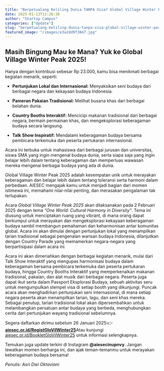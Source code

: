 ```yaml
---
title: "Berpetualang Keliling Dunia TANPA Visa? Global Village Winter Peak 2025 AIESEC in UPNVY Masih Terbuka untuk UMUM!"
date: 2025-01-13T13:28:38
author: "Startup Campus"
categories: ["Update"]
slug: "berpetualang-keliling-dunia-tanpa-visa-global-village-winter-peak-2025-aiesec-in-upnvy-masih-terbuka-untuk-umum"
featured_image: "/images/e3a2dd9f3847.jpg"
---
```


## **Masih Bingung Mau ke Mana? Yuk ke Global Village Winter Peak 2025!**

Hanya dengan kontribusi sebesar Rp 23.000, kamu bisa menikmati berbagai kegiatan menarik, seperti:

- **Pertunjukan Lokal dan Internasional:** Menyaksikan seni budaya dari berbagai negara dan kekayaan budaya Indonesia.

- **Pameran Pakaian Tradisional:** Melihat busana khas dari berbagai belahan dunia.

- **Country Booths Interaktif:** Mencicipi makanan tradisional dari berbagai negara, bermain permainan khas, dan mengeksplorasi keberagaman budaya secara langsung.

- **Talk Show Inspiratif:** Mendalami keberagaman budaya bersama pembicara terkemuka dan peserta pertukaran internasional.

Acara ini terbuka untuk mahasiswa dari berbagai jurusan dan universitas, siswa SMA yang ingin mengenal budaya dunia, serta siapa saja yang ingin belajar lebih dalam tentang keberagaman dan memperluas wawasan mereka mengenai berbagai budaya yang ada di dunia.

Global Village Winter Peak 2025 adalah kesempatan unik untuk merayakan keberagaman dan belajar lebih dalam tentang toleransi serta harmoni dalam perbedaan. AIESEC mengajak kamu untuk menjadi bagian dari momen istimewa ini, memahami nilai-nilai penting, dan merasakan pengalaman tak terlupakan.

Acara *Global Village Winter Peak 2025* akan dilaksanakan pada 2 Februari 2025 dengan tema *“One World: Cultural Harmony in Diversity”*. Tema ini diusung untuk menciptakan ruang yang vibrant, di mana orang dapat berkumpul untuk merayakan dan mengeksplorasi kekayaan keberagaman budaya sambil membangun pemahaman dan keharmonisan antar komunitas global. Acara ini akan dimulai dengan pertunjukan lokal yang menampilkan tarian tradisional sebagai pengenalan warisan budaya Indonesia, dilanjutkan dengan Country Parade yang memamerkan negara-negara yang berpartisipasi dalam acara ini.

Acara ini akan dimeriahkan dengan berbagai kegiatan menarik, mulai dari Talk Show Interaktif yang mengupas harmonisasi budaya dalam keberagaman bersama pembicara terkemuka dan peserta pertukaran budaya, hingga Country Booths Interaktif yang memperkenalkan makanan tradisional, pakaian, dan alat musik dari berbagai negara. Peserta juga dapat ikut serta dalam Passport Eksplorasi Budaya, sebuah aktivitas seru untuk mengumpulkan stempel visa di setiap booth yang dikunjungi. Puncak acara akan menghadirkan pertunjukan seni internasional, di mana setiap negara peserta akan menampilkan tarian, lagu, dan seni khas mereka. Sebagai penutup, tarian tradisional lokal akan dipersembahkan untuk melambangkan persatuan antar budaya yang berbeda, menghubungkan cerita dari pertunjukan wayang tradisional sebelumnya.

Segera daftarkan dirimu sebelum 26 Januari 2025:👉 [**aiesec.or.id/RegistGloVilWinter25**](http://aiesec.or.id/RegistGloVilWinter25)Atau kunjungi [aiesec.or.id/BookletGloVilWinter25](http://aiesec.or.id/BookletGloVilWinter25) untuk informasi selengkapnya.

Temukan juga update terkini di Instagram **@aiesecinupnvy**. Jangan lewatkan momen berharga ini, dan ajak teman-temanmu untuk merayakan keberagaman budaya bersama!

*Penulis: Asri Dwi Oktaviani*
